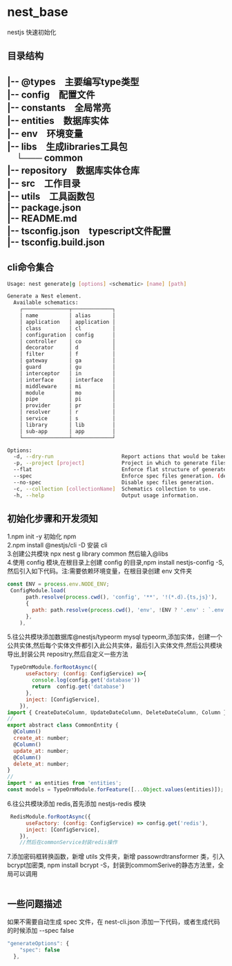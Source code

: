 # nest_base

nestjs 快速初始化
## 目录结构
|-- @types&emsp;主要编写type类型  
|-- config&emsp;配置文件  
|-- constants&emsp;全局常亮  
|-- entities&emsp;数据库实体  
|-- env&emsp;环境变量  
|-- libs&emsp;生成libraries工具包  
&emsp;└─── common  
|-- repository&emsp;数据库实体仓库  
|-- src&emsp;工作目录  
|-- utils&emsp;工具函数包  
|-- package.json  
|-- README.md  
|-- tsconfig.json&emsp;typescript文件配置  
|-- tsconfig.build.json  
----------------

## cli命令集合  

```bash
Usage: nest generate|g [options] <schematic> [name] [path]

Generate a Nest element.
  Available schematics:
    ┌───────────────┬─────────────┐
    │ name          │ alias       │
    │ application   │ application │
    │ class         │ cl          │
    │ configuration │ config      │
    │ controller    │ co          │
    │ decorator     │ d           │
    │ filter        │ f           │
    │ gateway       │ ga          │
    │ guard         │ gu          │
    │ interceptor   │ in          │
    │ interface     │ interface   │
    │ middleware    │ mi          │
    │ module        │ mo          │
    │ pipe          │ pi          │
    │ provider      │ pr          │
    │ resolver      │ r           │
    │ service       │ s           │
    │ library       │ lib         │
    │ sub-app       │ app         │
    └───────────────┴─────────────┘

Options:
  -d, --dry-run                      Report actions that would be taken without writing out results.
  -p, --project [project]            Project in which to generate files.
  --flat                             Enforce flat structure of generated element.
  --spec                             Enforce spec files generation. (default: true)
  --no-spec                          Disable spec files generation.
  -c, --collection [collectionName]  Schematics collection to use.
  -h, --help                         Output usage information.
```

## 初始化步骤和开发须知

1.npm init -y 初始化 npm  
2.npm install @nestjs/cli -D 安装 cli  
3.创建公共模块 npx nest g library common 然后输入@libs  
4.使用 config 模块,在根目录上创建 config 的目录,npm install nestjs-config -S,然后引入如下代码。注:需要依赖环境变量，在根目录创建 env 文件夹

```js
const ENV = process.env.NODE_ENV;
 ConfigModule.load(
      path.resolve(process.cwd(), 'config', '**', '!(*.d).{ts,js}'),
      {
        path: path.resolve(process.cwd(), 'env', !ENV ? '.env' : `.env.${ENV}`),
      },
    ),
```

5.往公共模块添加数据库@nestjs/typeorm mysql typeorm,添加实体，创建一个公共实体,然后每个实体文件都引入此公共实体，最后引入实体文件,然后公共模块导出,封装公共 repositry,然后自定义一些方法

```js
 TypeOrmModule.forRootAsync({
      useFactory: (config: ConfigService) =>{
        console.log(config.get('database'))
        return  config.get('database')
      },
      inject: [ConfigService],
    }),
import { CreateDateColumn, UpdateDateColumn, DeleteDateColumn, Column } from 'typeorm';
//
export abstract class CommonEntity {
  @Column()
  create_at: number;
  @Column()
  update_at: number;
  @Column()
  delete_at: number;
}
//
import * as entities from 'entities';
const models = TypeOrmModule.forFeature([...Object.values(entities)]);
```

6.往公共模块添加 redis,首先添加 nestjs-redis 模块

```js
 RedisModule.forRootAsync({
      useFactory: (config: ConfigService) => config.get('redis'),
      inject: [ConfigService],
    }),
    //然后在commonService封装redis操作
```

7.添加密码框转换函数，新增 utils 文件夹，新增 passowrdtransformer 类，引入bcrypt加密类, npm install bcrypt -S，封装到commomSerive的静态方法里，全局可以调用
```js

```
## 一些问题描述

如果不需要自动生成 spec 文件，在 nest-cli.json 添加一下代码，或者生成代码的时候添加 --spec false

```js
"generateOptions": {
    "spec": false
  },
```
